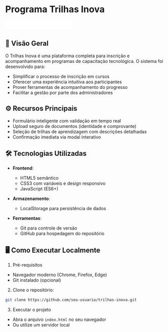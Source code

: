 # Programa Trilhas Inova

![Logo Trilhas Inova](assets/images/logo-trilhas-inova.png)

## 📌 Visão Geral

O Trilhas Inova é uma plataforma completa para inscrição e acompanhamento em programas de capacitação tecnológica. O sistema foi desenvolvido para:
- Simplificar o processo de inscrição em cursos
- Oferecer uma experiência intuitiva aos participantes
- Prover ferramentas de acompanhamento do progresso
- Facilitar a gestão por parte dos administradores


## ⚙️ Recursos Principais
- Formulário inteligente com validação em tempo real
- Upload seguro de documentos (identidade e comprovante)
- Seleção de trilhas de aprendizagem com descrições detalhadas
- Confirmação imediata via modal interativo

## 🛠️ Tecnologias Utilizadas

- **Frontend**:
  - HTML5 semântico
  - CSS3 com variáveis e design responsivo
  - JavaScript (ES6+)
  
- **Armazenamento**:
  - LocalStorage para persistência de dados

- **Ferramentas**:
  - Git para controle de versão
  - GitHub para hospedagem do repositório


## 🖥️ Como Executar Localmente

1. Pré-requisitos
- Navegador moderno (Chrome, Firefox, Edge)
- Git instalado (opcional)

2. Clone o repositório:
```bash
git clone https://github.com/seu-usuario/trilhas-inova.git
```

3. Executar o projeto
- Abra o arquivo `index.html` no seu navegador
- Ou utilize um servidor local
